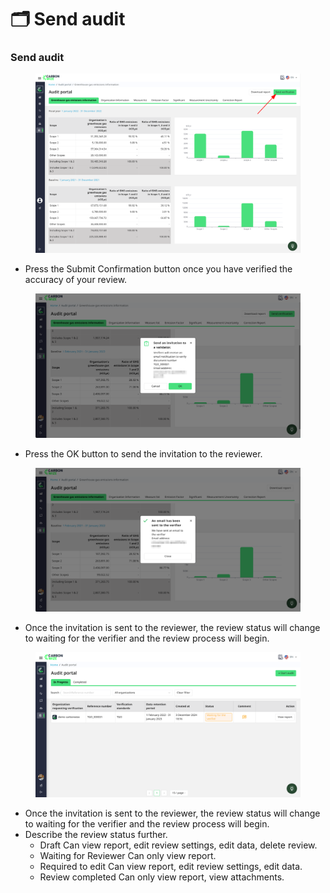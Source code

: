 # 🗂️ Send audit

### Send audit

<figure><img src="../../.gitbook/assets/image (53).png" alt=""><figcaption></figcaption></figure>

* Press the Submit Confirmation button once you have verified the accuracy of your review.

<figure><img src="../../.gitbook/assets/image (54).png" alt=""><figcaption></figcaption></figure>

* Press the OK button to send the invitation to the reviewer.

<figure><img src="../../.gitbook/assets/image (56).png" alt=""><figcaption></figcaption></figure>

* Once the invitation is sent to the reviewer, the review status will change to waiting for the verifier and the review process will begin.

<figure><img src="../../.gitbook/assets/image (57).png" alt=""><figcaption></figcaption></figure>

* Once the invitation is sent to the reviewer, the review status will change to waiting for the verifier and the review process will begin.
* Describe the review status further.
  * Draft Can view report, edit review settings, edit data, delete review.
  * Waiting for Reviewer Can only view report.
  * Required to edit Can view report, edit review settings, edit data.
  * Review completed Can only view report, view attachments.
